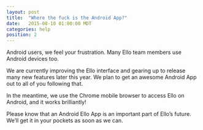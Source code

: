 ```yaml
---
layout: post
title:  "Where the fuck is the Android App?"
date:   2015-08-10 01:00:00 MDT
categories: help
position: 2
---
```


Android users, we feel your frustration. Many Ello team members use Android devices too. 

We are currently improving the Ello interface and gearing up to release many new features later this year. We plan to get an awesome Android App out to all of you following that.

In the meantime, we use the Chrome mobile browser to access Ello on Android, and it works brilliantly! 

Please know that an Android Ello App is an important part of Ello’s future. We’ll get it in your pockets as soon as we can.
